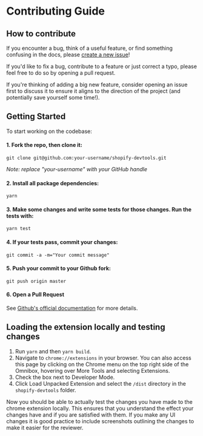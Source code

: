 # Contributing Guide

## How to contribute

If you encounter a bug, think of a useful feature, or find something confusing in the docs, please [create a new issue](https://github.com/Shopify/shopify-devtools/issues/new)!

If you'd like to fix a bug, contribute to a feature or just correct a typo, please feel free to do so by opening a pull request.

If you're thinking of adding a big new feature, consider opening an issue first to discuss it to ensure it aligns to the direction of the project (and potentially save yourself some time!).

## Getting Started

To start working on the codebase:

#### 1. Fork the repo, then clone it:

```
git clone git@github.com:your-username/shopify-devtools.git
```

_Note: replace "your-username" with your GitHub handle_

#### 2. Install all package dependencies:

```
yarn
```

#### 3. Make some changes and write some tests for those changes. Run the tests with:

```
yarn test
```

#### 4. If your tests pass, commit your changes:

```
git commit -a -m="Your commit message"
```

#### 5. Push your commit to your Github fork:

```
git push origin master
```

#### 6. Open a Pull Request

See [Github's official documentation](https://help.github.com/articles/creating-a-pull-request-from-a-fork/) for more details.

## Loading the extension locally and testing changes
1. Run `yarn` and then `yarn build`.
2. Navigate to `chrome://extensions` in your browser. You can also access this page by clicking on the Chrome menu on the top right side of the Omnibox, hovering over More Tools and selecting Extensions.
3. Check the box next to Developer Mode.
4. Click Load Unpacked Extension and select the `/dist` directory in the `shopify-devtools` folder.

Now you should be able to actually test the changes you have made to the chrome extension locally. This ensures that you understand the effect your changes have and if you
are satisfied with them. If you make any UI changes it is good practice to include screenshots outlining the changes to make it easier for the reviewer.
